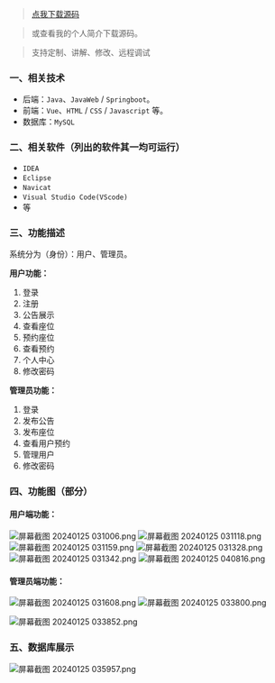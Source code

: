 > [点我下载源码](https://www.notmaker.com/detail/4dd589e3bbfa4132b220ab0a4ea84553/ghp20250304) 


> 或查看我的个人简介下载源码。

> 支持定制、讲解、修改、远程调试


### 一、相关技术

- 后端：`Java`、`JavaWeb` / `Springboot`。
- 前端：`Vue`、`HTML` / `CSS` / `Javascript` 等。
- 数据库：`MySQL`

### 二、相关软件（列出的软件其一均可运行）

- `IDEA`
- `Eclipse`
- `Navicat`
- `Visual Studio Code(VScode)`
- 等

### 三、功能描述

系统分为（身份）：用户、管理员。

**用户功能：**

1. 登录
2. 注册
3. 公告展示
4. 查看座位
5. 预约座位
6. 查看预约
7. 个人中心
8. 修改密码


**管理员功能：**

1. 登录
2. 发布公告
3. 发布座位
4. 查看用户预约
5. 管理用户
6. 修改密码

### 四、功能图（部分）

#### 用户端功能：
![屏幕截图 20240125 031006.png](https://store.ptcc9.top/notmaker/user_upload/ae6ec43fc66749518e7171ae10209a44/2024-01-25%2004:33:37_%E5%B1%8F%E5%B9%95%E6%88%AA%E5%9B%BE%202024-01-25%20031006.png)
![屏幕截图 20240125 031118.png](https://store.ptcc9.top/notmaker/user_upload/ae6ec43fc66749518e7171ae10209a44/2024-01-25%2004:33:52_%E5%B1%8F%E5%B9%95%E6%88%AA%E5%9B%BE%202024-01-25%20031118.png)
![屏幕截图 20240125 031159.png](https://store.ptcc9.top/notmaker/user_upload/ae6ec43fc66749518e7171ae10209a44/2024-01-25%2004:33:57_%E5%B1%8F%E5%B9%95%E6%88%AA%E5%9B%BE%202024-01-25%20031159.png)
![屏幕截图 20240125 031328.png](https://store.ptcc9.top/notmaker/user_upload/ae6ec43fc66749518e7171ae10209a44/2024-01-25%2004:34:03_%E5%B1%8F%E5%B9%95%E6%88%AA%E5%9B%BE%202024-01-25%20031328.png)
![屏幕截图 20240125 031342.png](https://store.ptcc9.top/notmaker/user_upload/ae6ec43fc66749518e7171ae10209a44/2024-01-25%2004:34:11_%E5%B1%8F%E5%B9%95%E6%88%AA%E5%9B%BE%202024-01-25%20031342.png)
![屏幕截图 20240125 040816.png](https://store.ptcc9.top/notmaker/user_upload/ae6ec43fc66749518e7171ae10209a44/2024-01-25%2004:35:39_%E5%B1%8F%E5%B9%95%E6%88%AA%E5%9B%BE%202024-01-25%20040816.png)
#### 管理员端功能：
![屏幕截图 20240125 031608.png](https://store.ptcc9.top/notmaker/user_upload/ae6ec43fc66749518e7171ae10209a44/2024-01-25%2004:34:20_%E5%B1%8F%E5%B9%95%E6%88%AA%E5%9B%BE%202024-01-25%20031608.png)
![屏幕截图 20240125 033800.png](https://store.ptcc9.top/notmaker/user_upload/ae6ec43fc66749518e7171ae10209a44/2024-01-25%2004:34:34_%E5%B1%8F%E5%B9%95%E6%88%AA%E5%9B%BE%202024-01-25%20033800.png)

![屏幕截图 20240125 033852.png](https://store.ptcc9.top/notmaker/user_upload/ae6ec43fc66749518e7171ae10209a44/2024-01-25%2004:34:42_%E5%B1%8F%E5%B9%95%E6%88%AA%E5%9B%BE%202024-01-25%20033852.png)
### 五、数据库展示
![屏幕截图 20240125 035957.png](https://store.ptcc9.top/notmaker/user_upload/ae6ec43fc66749518e7171ae10209a44/2024-01-25%2004:35:00_%E5%B1%8F%E5%B9%95%E6%88%AA%E5%9B%BE%202024-01-25%20035957.png)
